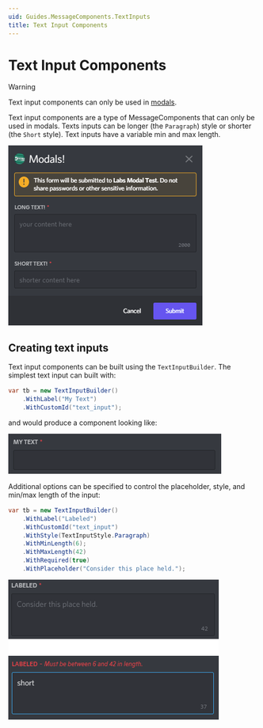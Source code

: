 ```yaml
---
uid: Guides.MessageComponents.TextInputs
title: Text Input Components
---
```


# Text Input Components

> [!WARNING]
> Text input components can only be used in 
> [modals](../modals/intro.md).

Text input components are a type of MessageComponents that can only be 
used in modals. Texts inputs can be longer (the `Paragraph`) style or 
shorter (the `Short` style). Text inputs have a variable min and max 
length.

![A modal with short and paragraph text inputs](images/image7.png)

## Creating text inputs
Text input components can be built using the `TextInputBuilder`.
The simplest text input can built with:
```cs
var tb = new TextInputBuilder()
    .WithLabel("My Text")
    .WithCustomId("text_input");
```

and would produce a component looking like:

![basic text input component](images/image8.png)

Additional options can be specified to control the placeholder, style, 
and min/max length of the input:
```cs
var tb = new TextInputBuilder()
    .WithLabel("Labeled")
    .WithCustomId("text_input")
	.WithStyle(TextInputStyle.Paragraph)
	.WithMinLength(6);
	.WithMaxLength(42)
	.WithRequired(true)
	.WithPlaceholder("Consider this place held.");
```

![more advanced text input](images/image9.png)

